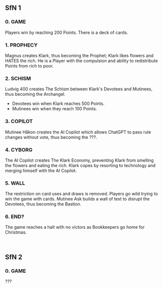 ## SfN 1

### 0. GAME
Players win by reaching 200 Points. 
There is a deck of cards. 

### 1. PROPHECY 
Magnus creates Klark, thus becoming the Prophet; 
Klark likes flowers and HATES the rich. 
He is a Player with the compulsion and ability to redistribute Points from rich to poor. 

### 2. SCHISM 
Ludvig 400 creates The Schism between Klark's Devotees and Mutinees, thus becoming the Archangel. 
- Devotees win when Klark reaches 500 Points. 
- Mutinees win when they reach 100 Points. 

### 3. COPILOT 
Mutinee Håkon creates the AI Copilot which allows ChatGPT to pass rule changes without vote, thus becoming the ???. 

### 4. CYBORG  
The AI Copilot creates The Klark Economy, preventing Klark from smelling the flowers and eating the rich. 
Klark copes by resorting to technology and merging himself with the AI Copilot. 

### 5. WALL 
The restriction on card uses and draws is removed. 
Players go wild trying to win the game with cards. 
Mutinee Ask builds a wall of text to disrupt the Devotees, thus becoming the Bastion. 

### 6. END?
The game reaches a halt with no victors as Bookkeepers go home for Christmas. 

<br>

## SfN 2

### 0. GAME 
???
